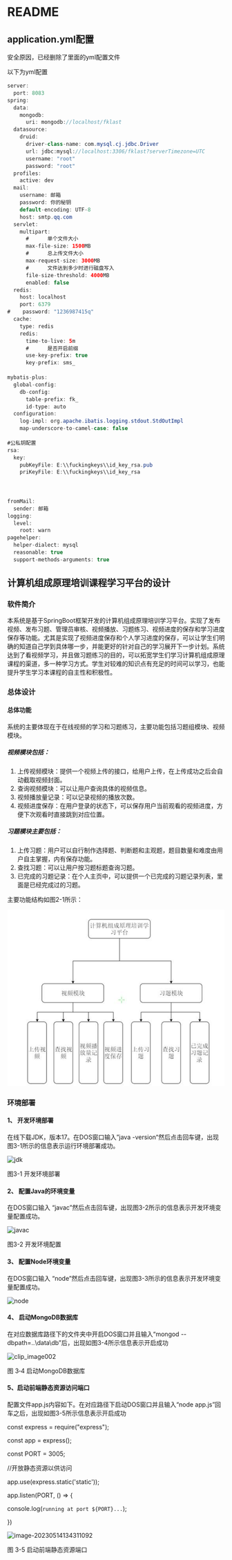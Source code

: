 # README

## application.yml配置

安全原因，已经删除了里面的yml配置文件

以下为yml配置

```java
server:
  port: 8083
spring:
  data:
    mongodb:
      uri: mongodb://localhost/fklast
  datasource:
    druid:
      driver-class-name: com.mysql.cj.jdbc.Driver
      url: jdbc:mysql://localhost:3306/fklast?serverTimezone=UTC
      username: "root"
      password: "root"
  profiles:
    active: dev
  mail:
    username: 邮箱
    password: 你的秘钥
    default-encoding: UTF-8
    host: smtp.qq.com
  servlet:
    multipart:
      #      单个文件大小
      max-file-size: 1500MB
      #      总上传文件大小
      max-request-size: 3000MB
      #      文件达到多少时进行磁盘写入
      file-size-threshold: 4000MB
      enabled: false
  redis:
    host: localhost
    port: 6379
#    password: "1236987415q"
  cache:
    type: redis
    redis:
      time-to-live: 5m
      #      是否开启前缀
      use-key-prefix: true
      key-prefix: sms_

mybatis-plus:
  global-config:
    db-config:
      table-prefix: fk_
      id-type: auto
  configuration:
    log-impl: org.apache.ibatis.logging.stdout.StdOutImpl
    map-underscore-to-camel-case: false

#公私钥配置
rsa:
  key:
    pubKeyFile: E:\\fuckingkeys\\id_key_rsa.pub
    priKeyFile: E:\\fuckingkeys\\id_key_rsa



fromMail:
  sender: 邮箱
logging:
  level:
    root: warn
pagehelper:
  helper-dialect: mysql
  reasonable: true
  support-methods-arguments: true
```

## 计算机组成原理培训课程学习平台的设计

### 软件简介

​	本系统是基于SpringBoot框架开发的计算机组成原理培训学习平台。实现了发布视频、发布习题、管理员审核、视频播放、习题练习、视频进度的保存和学习进度保存等功能。尤其是实现了视频进度保存和个人学习进度的保存，可以让学生们明确的知道自己学到具体哪一步，并能更好的针对自己的学习展开下一步计划。系统达到了看视频学习，并且做习题练习的目的，可以拓宽学生们学习计算机组成原理课程的渠道，多一种学习方式。学生对较难的知识点有充足的时间可以学习，也能提升学生学习本课程的自主性和积极性。

### 总体设计

#### 总体功能

系统的主要体现在于在线视频的学习和习题练习，主要功能包括习题组模块、视频模块。

##### 视频模块包括：

1) 上传视频模块：提供一个视频上传的接口，给用户上传，在上传成功之后会自动截取视频封面。
2) 查询视频模块：可以让用户查询具体的视频信息。
3) 视频播放量记录：可以记录视频的播放次数。
4) 视频进度保存：在用户登录的状态下，可以保存用户当前观看的视频进度，方便下次观看时直接跳到对应位置。

##### 习题模块主要包括：

1) 上传习题：用户可以自行制作选择题、判断题和主观题，题目数量和难度由用户自主掌握，内有保存功能。
2) 查找习题：可以让用户按习题标题查询习题。
3) 已完成的习题记录：在个人主页中，可以提供一个已完成的习题记录列表，里面是已经完成过的习题。

主要功能结构如图2-1所示：

![系统模块](./img/%E7%B3%BB%E7%BB%9F%E6%A8%A1%E5%9D%97.jpg)

### 环境部署

#### 1、 开发环境部署

在线下载JDK，版本17。在DOS窗口输入”java -version“然后点击回车键，出现图3-1所示的信息表示运行环境部署成功。

![jdk](./img/jdk-1684044690019-13.jpg)

图3-1 开发环境部署

#### 2、 配置Java的环境变量

在DOS窗口输入 “javac”然后点击回车键，出现图3-2所示的信息表示开发环境变量配置成功。

![javac](./javac-1684044699600-15.png)

图3-2 开发环境配置

 

#### 3、 配置Node环境变量

 在DOS窗口输入 “node”然后点击回车键，出现图3-3所示的信息表示开发环境变量配置成功。



![node](./node.png)



#### 4、 启动MongoDB数据库

在对应数据库路径下的文件夹中开启DOS窗口并且输入“mongod --dbpath=..\data\db”后，出现如图3-4所示信息表示开启成功




![clip_image002](./clip_image002.jpg)

图 3‑4 启动MongoDB数据库

#### 5、启动前端静态资源访问端口

配置文件app.js内容如下。在对应路径下启动DOS窗口并且输入“node app.js”回车之后，出现如图3-5所示信息表示开启成功

const express = require("express");

const app = express();

const PORT = 3005;

 

//开放静态资源以供访问

app.use(express.static('static'));

 

app.listen(PORT, () => {

 console.log(`running at port ${PORT}...`);

})

![image-20230514134311092](./image-20230514134311092-1684044728271-19.png)

图 3-5 启动前端静态资源端口

